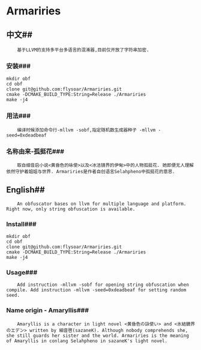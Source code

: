 Armariries
================================
## 中文##
        基于LLVM的支持多平台多语言的混淆器,目前仅开放了字符串加密.
### 安装###
```shell
mkdir obf
cd obf
clone git@github.com:flysoar/Armariries.git
cmake -DCMAKE_BUILD_TYPE:String=Release ./Armariries
make -j4
```
### 用法###

        编译时候添加命令行-mllvm -sobf,指定随机数生成器种子 -mllvm -seed=0xdeadbeaf
### 名称由来-孤挺花###

        取自细音启小说<黄昏色的咏使>以及<冰洁镜界的伊甸>中的人物孤挺花. 她即便无人理解依然守护着姐姐与世界. Armariries是作者自创语言Selahpheno中孤挺花的意思.

## English##
        An obfuscator bases on llvm for multiple language and platform. Right now, only string obfuscation is available.
### Install###
```shell
mkdir obf
cd obf
clone git@github.com:flysoar/Armariries.git
cmake -DCMAKE_BUILD_TYPE:String=Release ./Armariries
make -j4
```
### Usage###
        Add instruction -mllvm -sobf for opening string obfuscation when compile. Add instruction -mllvm -seed=0xdeadbeaf for setting random seed.
### Name origin - Amaryllis###
        Amaryllis is a character in light novel <黄昏色の詠使い> and <氷結鏡界のエデン> written by 細音啓(sazaneK). Although nobody comprehends she, she still guards her sister and the world. Armariries is the meaning of Amaryllis in conlang Selahpheno in sazaneK's light novel.